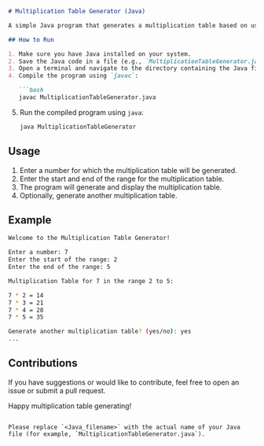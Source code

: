```markdown
# Multiplication Table Generator (Java)

A simple Java program that generates a multiplication table based on user input.

## How to Run

1. Make sure you have Java installed on your system.
2. Save the Java code in a file (e.g., `MultiplicationTableGenerator.java`).
3. Open a terminal and navigate to the directory containing the Java file.
4. Compile the program using `javac`:

   ```bash
   javac MultiplicationTableGenerator.java
   ```

5. Run the compiled program using `java`:

   ```bash
   java MultiplicationTableGenerator
   ```

## Usage

1. Enter a number for which the multiplication table will be generated.
2. Enter the start and end of the range for the multiplication table.
3. The program will generate and display the multiplication table.
4. Optionally, generate another multiplication table.

## Example

```bash
Welcome to the Multiplication Table Generator!

Enter a number: 7
Enter the start of the range: 2
Enter the end of the range: 5

Multiplication Table for 7 in the range 2 to 5:

7 * 2 = 14
7 * 3 = 21
7 * 4 = 28
7 * 5 = 35

Generate another multiplication table? (yes/no): yes
...
```

## Contributions

If you have suggestions or would like to contribute, feel free to open an issue or submit a pull request.

Happy multiplication table generating!
```

Please replace `<Java_filename>` with the actual name of your Java file (for example, `MultiplicationTableGenerator.java`).
